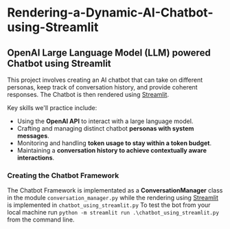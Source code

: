 # Rendering-a-Dynamic-AI-Chatbot-using-Streamlit
## OpenAI Large Language Model (LLM) powered Chatbot using Streamlit

This project involves creating an AI chatbot that can take on different personas, keep track of conversation history, and provide coherent responses.
The Chatbot is then rendered using [Streamlit](https://streamlit.io/).

Key skills we'll practice include:

* Using the **OpenAI API** to interact with a large language model.
* Crafting and managing distinct chatbot **personas with system messages**.
* Monitoring and handling **token usage to stay within a token budget**.
* Maintaining a **conversation history to achieve contextually aware interactions**.

### Creating the Chatbot Framework
The Chatbot Framework is implementated as a **ConversationManager** class in the module `conversation_manager.py` while the rendering using [Streamlit](https://streamlit.io/) is implemented in `chatbot_using_streamlit.py`
To test the bot from your local machine run `python -m streamlit run .\chatbot_using_streamlit.py` from the command line.
